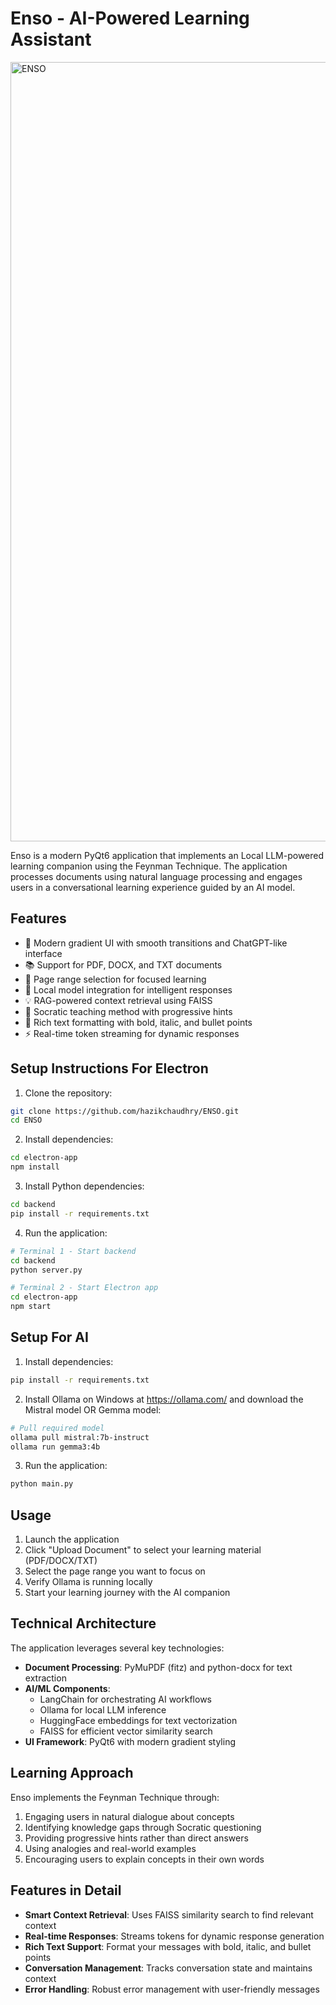 # Enso - AI-Powered Learning Assistant

<img width="1247" alt="ENSO" src="https://github.com/user-attachments/assets/50808cf1-891c-4dc2-bbf7-f827b8fa3f07" />

Enso is a modern PyQt6 application that implements an Local LLM-powered learning companion using the Feynman Technique. The application processes documents using natural language processing and engages users in a conversational learning experience guided by an AI model.

## Features

- 🎨 Modern gradient UI with smooth transitions and ChatGPT-like interface
- 📚 Support for PDF, DOCX, and TXT documents
- 📑 Page range selection for focused learning
- 🤖 Local model integration for intelligent responses
- 💡 RAG-powered context retrieval using FAISS
- 🎯 Socratic teaching method with progressive hints
- 💬 Rich text formatting with bold, italic, and bullet points
- ⚡ Real-time token streaming for dynamic responses

## Setup Instructions For Electron

1. Clone the repository:
```bash
git clone https://github.com/hazikchaudhry/ENSO.git
cd ENSO
```

2. Install dependencies:
```bash
cd electron-app
npm install
```

3. Install Python dependencies:
```bash
cd backend
pip install -r requirements.txt
```

4. Run the application:
```bash
# Terminal 1 - Start backend
cd backend
python server.py

# Terminal 2 - Start Electron app
cd electron-app
npm start
```

## Setup For AI

1. Install dependencies:
```bash
pip install -r requirements.txt
```

2. Install Ollama on Windows at https://ollama.com/ and download the Mistral model OR Gemma model:
```bash
# Pull required model
ollama pull mistral:7b-instruct
ollama run gemma3:4b
```

3. Run the application:
```bash
python main.py
```

## Usage

1. Launch the application
2. Click "Upload Document" to select your learning material (PDF/DOCX/TXT)
3. Select the page range you want to focus on
4. Verify Ollama is running locally
5. Start your learning journey with the AI companion

## Technical Architecture

The application leverages several key technologies:

- **Document Processing**: PyMuPDF (fitz) and python-docx for text extraction
- **AI/ML Components**: 
  - LangChain for orchestrating AI workflows
  - Ollama for local LLM inference
  - HuggingFace embeddings for text vectorization
  - FAISS for efficient vector similarity search
- **UI Framework**: PyQt6 with modern gradient styling

## Learning Approach

Enso implements the Feynman Technique through:
1. Engaging users in natural dialogue about concepts
2. Identifying knowledge gaps through Socratic questioning
3. Providing progressive hints rather than direct answers
4. Using analogies and real-world examples
5. Encouraging users to explain concepts in their own words

## Features in Detail

- **Smart Context Retrieval**: Uses FAISS similarity search to find relevant context
- **Real-time Responses**: Streams tokens for dynamic response generation
- **Rich Text Support**: Format your messages with bold, italic, and bullet points
- **Conversation Management**: Tracks conversation state and maintains context
- **Error Handling**: Robust error management with user-friendly messages
